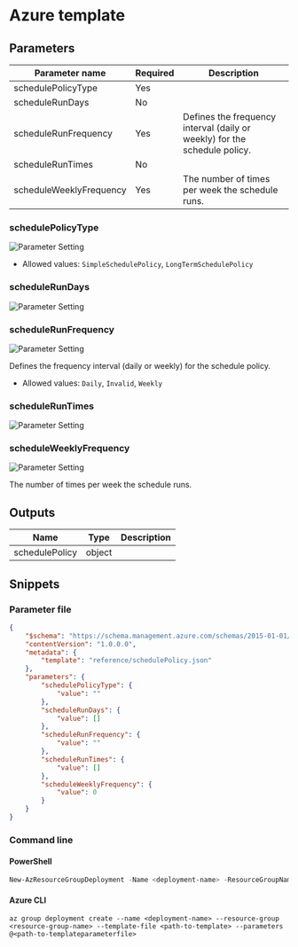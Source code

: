 # Azure template

## Parameters

Parameter name | Required | Description
-------------- | -------- | -----------
schedulePolicyType | Yes      |
scheduleRunDays | No       |
scheduleRunFrequency | Yes      | Defines the frequency interval (daily or weekly) for the schedule policy.
scheduleRunTimes | No       |
scheduleWeeklyFrequency | Yes      | The number of times per week the schedule runs.

### schedulePolicyType

![Parameter Setting](https://img.shields.io/badge/parameter-required-orange?style=flat-square)



- Allowed values: `SimpleSchedulePolicy`, `LongTermSchedulePolicy`

### scheduleRunDays

![Parameter Setting](https://img.shields.io/badge/parameter-optional-green?style=flat-square)



### scheduleRunFrequency

![Parameter Setting](https://img.shields.io/badge/parameter-required-orange?style=flat-square)

Defines the frequency interval (daily or weekly) for the schedule policy.

- Allowed values: `Daily`, `Invalid`, `Weekly`

### scheduleRunTimes

![Parameter Setting](https://img.shields.io/badge/parameter-optional-green?style=flat-square)



### scheduleWeeklyFrequency

![Parameter Setting](https://img.shields.io/badge/parameter-required-orange?style=flat-square)

The number of times per week the schedule runs.

## Outputs

Name | Type | Description
---- | ---- | -----------
schedulePolicy | object |

## Snippets

### Parameter file

```json
{
    "$schema": "https://schema.management.azure.com/schemas/2015-01-01/deploymentParameters.json#",
    "contentVersion": "1.0.0.0",
    "metadata": {
        "template": "reference/schedulePolicy.json"
    },
    "parameters": {
        "schedulePolicyType": {
            "value": ""
        },
        "scheduleRunDays": {
            "value": []
        },
        "scheduleRunFrequency": {
            "value": ""
        },
        "scheduleRunTimes": {
            "value": []
        },
        "scheduleWeeklyFrequency": {
            "value": 0
        }
    }
}
```

### Command line

#### PowerShell

```powershell
New-AzResourceGroupDeployment -Name <deployment-name> -ResourceGroupName <resource-group-name> -TemplateFile <path-to-template> -TemplateParameterFile <path-to-templateparameter>
```

#### Azure CLI

```text
az group deployment create --name <deployment-name> --resource-group <resource-group-name> --template-file <path-to-template> --parameters @<path-to-templateparameterfile>
```

